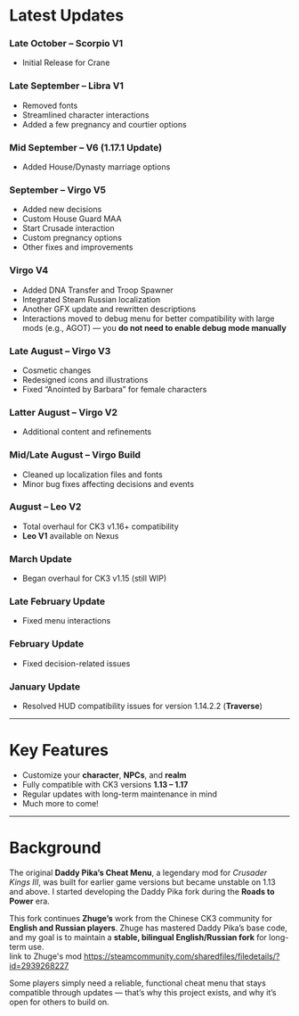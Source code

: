 # Latest Updates

### **Late October – Scorpio V1**
- Initial Release for Crane  

### **Late September – Libra V1**
- Removed fonts  
- Streamlined character interactions  
- Added a few pregnancy and courtier options  

### **Mid September – V6 (1.17.1 Update)**
- Added House/Dynasty marriage options  

### **September – Virgo V5**
- Added new decisions  
- Custom House Guard MAA  
- Start Crusade interaction  
- Custom pregnancy options  
- Other fixes and improvements  

### **Virgo V4**
- Added DNA Transfer and Troop Spawner  
- Integrated Steam Russian localization  
- Another GFX update and rewritten descriptions  
- Interactions moved to debug menu for better compatibility with large mods (e.g., AGOT) — you **do not need to enable debug mode manually**  

### **Late August – Virgo V3**
- Cosmetic changes  
- Redesigned icons and illustrations  
- Fixed “Anointed by Barbara” for female characters  

### **Latter August – Virgo V2**
- Additional content and refinements  

### **Mid/Late August – Virgo Build**
- Cleaned up localization files and fonts  
- Minor bug fixes affecting decisions and events  

### **August – Leo V2**
- Total overhaul for CK3 v1.16+ compatibility  
- **Leo V1** available on Nexus  

### **March Update**
- Began overhaul for CK3 v1.15 (still WIP)  

### **Late February Update**
- Fixed menu interactions  

### **February Update**
- Fixed decision-related issues  

### **January Update**
- Resolved HUD compatibility issues for version 1.14.2.2 (**Traverse**)  

***

# Key Features
- Customize your **character**, **NPCs**, and **realm**  
- Fully compatible with CK3 versions **1.13 – 1.17**  
- Regular updates with long-term maintenance in mind  
- Much more to come!  

***

# Background

The original **Daddy Pika’s Cheat Menu**, a legendary mod for *Crusader Kings III*, was built for earlier game versions but became unstable on 1.13 and above.  I started developing the Daddy Pika fork during the **Roads to Power** era.  

This fork continues **Zhuge’s** work from the Chinese CK3 community for **English and Russian players**. Zhuge has mastered Daddy Pika’s base code, and my goal is to maintain a **stable, bilingual English/Russian fork** for long-term use.  
link to Zhuge's mod https://steamcommunity.com/sharedfiles/filedetails/?id=2939268227

Some players simply need a reliable, functional cheat menu that stays compatible through updates — that’s why this project exists, and why it’s open for others to build on.  

